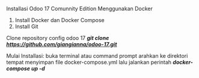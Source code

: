 Installasi Odoo 17 Comunnity Edition Menggunakan Docker

1. Install Docker dan Docker Compose
2. Install Git

Clone repository config odoo 17
_**git clone https://github.com/giangianna/odoo-17.git**_

Mulai Installasi: buka terminal atau command prompt arahkan ke direktori tempat menyimpan file docker-compose.yml lalu jalankan perintah 
_**docker-compose up -d**_
